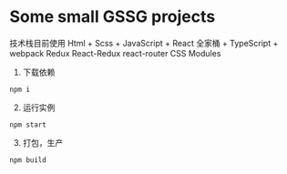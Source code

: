 # Some small GSSG projects
技术栈目前使用
Html + Scss + JavaScript + React 全家桶 + TypeScript + webpack
Redux React-Redux react-router
CSS Modules

1. 下载依赖
```
npm i
```
2. 运行实例
```
npm start
```
3. 打包，生产
```
npm build
```